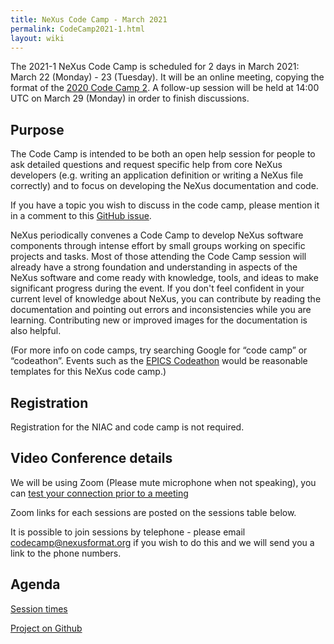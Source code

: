 ```yaml
---
title: NeXus Code Camp - March 2021
permalink: CodeCamp2021-1.html
layout: wiki
---
```


The 2021-1 NeXus Code Camp is scheduled for 2 days in March 2021:
March 22 (Monday) - 23 (Tuesday). It will be an online meeting, copying the format of the [2020 Code Camp 2](https://www.nexusformat.org/CodeCamp2020-2.html).
A follow-up session will be held at 14:00 UTC on March 29 (Monday) in order to finish discussions.


## Purpose

The Code Camp is intended to be both an open help session for people to ask detailed questions and request specific help from core NeXus developers (e.g. writing an application definition or writing a NeXus file correctly) and to focus on developing the NeXus documentation and code.

If you have a topic you wish to discuss in the code camp, please mention it in a comment to this [GitHub issue](https://github.com/nexusformat/NIAC/issues/82). 

NeXus periodically convenes a Code Camp to
develop NeXus software components through intense effort by small groups
working on specific projects and tasks. Most of those
attending the Code Camp session will already have a strong foundation
and understanding in aspects of the NeXus software and come ready with
knowledge, tools, and ideas to make significant progress during the
event. If you don't feel confident in your current level of knowledge about
NeXus, you can contribute by reading the documentation and pointing out errors
and inconsistencies while you are learning. Contributing new or improved images 
for the documentation is also helpful.

(For more info on code camps, try searching Google for “code camp” or
“codeathon”. Events such as the [EPICS
Codeathon](https://www.aps.anl.gov/epics/meetings/codeathon.php) would be
reasonable templates for this NeXus code camp.)

## Registration

Registration for the NIAC and code camp is not required.

## Video Conference details

We will be using Zoom (Please mute microphone when not speaking), you can [test your connection prior to a meeting](https://ukri.zoom.us/test)

Zoom links for each sessions are posted on the sessions table below.

It is possible to join sessions by telephone - please email [codecamp@nexusformat.org](mailto:codecamp@nexusformat.org) if you wish to do this and we will send you a link to the phone numbers.

## Agenda

[Session times](https://docs.google.com/spreadsheets/d/11WXNBxEaCdM9BsyDylEhFB5v5yd4F_bNMDejWB1FM6I/edit?usp=sharing)

[Project on Github](https://github.com/nexusformat/NIAC/projects/3)
